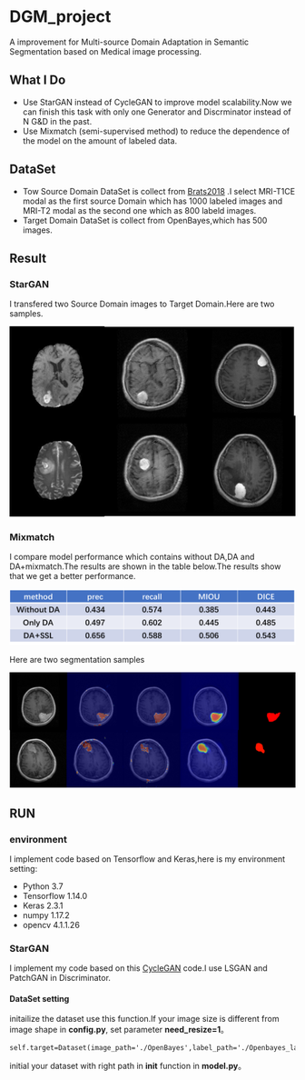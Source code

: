 # DGM_project
A improvement for Multi-source Domain Adaptation in Semantic Segmentation based on Medical image processing.
## What I Do
 - Use StarGAN instead of CycleGAN to improve model scalability.Now we can finish this task with only one Generator and Discrminator instead of N G&D in the past.
 - Use Mixmatch (semi-supervised method) to reduce the dependence of the model on the amount of labeled data.
## DataSet
 - Tow Source Domain DataSet is collect from [Brats2018](https://www.med.upenn.edu/sbia/brats2018.html) .I select MRI-T1CE modal as the first source Domain which has 1000 labeled images and MRI-T2 modal as the second one which as 800 labeld images.
 - Target Domain DataSet is collect from OpenBayes,which has 500 images.
## Result
### StarGAN
I transfered two Source Domain images to Target Domain.Here are two samples.

![stargan](https://github.com/dhx000/DGM_project/blob/master/stargan.png)

### Mixmatch 
I compare model performance which contains without DA,DA and DA+mixmatch.The results are shown in the table below.The results show that we get a better performance.

![table](https://github.com/dhx000/DGM_project/blob/master/table.png)

Here are two segmentation samples

![seg](https://github.com/dhx000/DGM_project/blob/master/seg.png)

## RUN

### environment
I implement code based on Tensorflow and Keras,here is my environment setting:
 - Python 3.7
 - Tensorflow 1.14.0
 - Keras 2.3.1
 - numpy 1.17.2
 - opencv 4.1.1.26


### StarGAN
I implement my code based on this [CycleGAN](https://github.com/eriklindernoren/Keras-GAN) code.I use LSGAN and PatchGAN in Discriminator.
#### DataSet setting
initailize the dataset use this function.If your image size is different from image shape in **config.py**, set parameter **need_resize=1**。
```
self.target=Dataset(image_path='./OpenBayes',label_path='./Openbayes_label',need_resize=1)
```
initial your dataset with right path in **__init__** function in **model.py**。
 
